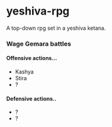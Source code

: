 # yeshiva-rpg
A top-down rpg set in a yeshiva ketana.

### Wage Gemara battles
#### Offensive actions...
- Kashya 
- Stira
- ?
#### Defensive actions..
- ?
- ?

